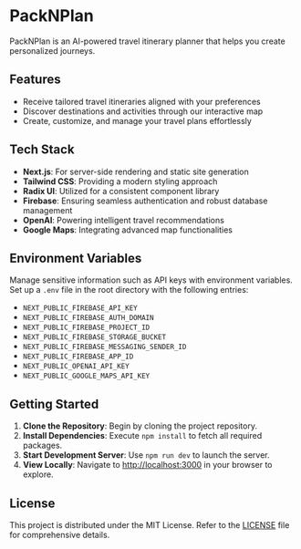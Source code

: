 # PackNPlan

PackNPlan is an AI-powered travel itinerary planner that helps you create personalized journeys.

## Features

- Receive tailored travel itineraries aligned with your preferences
- Discover destinations and activities through our interactive map
- Create, customize, and manage your travel plans effortlessly

## Tech Stack

- **Next.js**: For server-side rendering and static site generation
- **Tailwind CSS**: Providing a modern styling approach
- **Radix UI**: Utilized for a consistent component library
- **Firebase**: Ensuring seamless authentication and robust database management
- **OpenAI**: Powering intelligent travel recommendations
- **Google Maps**: Integrating advanced map functionalities

## Environment Variables

Manage sensitive information such as API keys with environment variables. Set up a `.env` file in the root directory with the following entries:

- `NEXT_PUBLIC_FIREBASE_API_KEY`
- `NEXT_PUBLIC_FIREBASE_AUTH_DOMAIN`
- `NEXT_PUBLIC_FIREBASE_PROJECT_ID`
- `NEXT_PUBLIC_FIREBASE_STORAGE_BUCKET`
- `NEXT_PUBLIC_FIREBASE_MESSAGING_SENDER_ID`
- `NEXT_PUBLIC_FIREBASE_APP_ID`
- `NEXT_PUBLIC_OPENAI_API_KEY`
- `NEXT_PUBLIC_GOOGLE_MAPS_API_KEY`

## Getting Started

1. **Clone the Repository**: Begin by cloning the project repository.
2. **Install Dependencies**: Execute `npm install` to fetch all required packages.
3. **Start Development Server**: Use `npm run dev` to launch the server.
4. **View Locally**: Navigate to [http://localhost:3000](http://localhost:3000) in your browser to explore.

## License

This project is distributed under the MIT License. Refer to the [LICENSE](LICENSE) file for comprehensive details.
